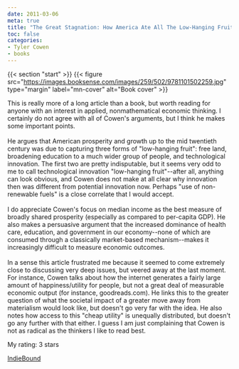 ```yaml
---
date: 2011-03-06
meta: true
title: "The Great Stagnation: How America Ate All The Low-Hanging Fruit of Modern History, Got Sick, and Will (Eventually) Feel Better"
toc: false
categories:
- Tyler Cowen
- books
---
```


{{< section "start" >}}
{{< figure src="https://images.booksense.com/images/259/502/9781101502259.jpg" type="margin" label="mn-cover" alt="Book cover" >}}

This is really more of a long article than a book, but worth reading for anyone with an interest in applied, nonmathematical economic thinking. I certainly do not agree with all of Cowen's arguments, but I think he makes some important points.<br /><br />He argues that American prosperity and growth up to the mid twentieth century was due to capturing three forms of "low-hanging fruit": free land, broadening education to a much wider group of people, and technological innovation. The first two are pretty indisputable, but it seems very odd to me to call technological innovation "low-hanging fruit"--after all, anything can look obvious, and Cowen does not make at all clear why innovation then was different from potential innovation now. Perhaps "use of non-renewable fuels" is a close correlate that I would accept.<br /><br />I do appreciate Cowen's focus on median income as the best measure of broadly shared prosperity (especially as compared to per-capita GDP). He also makes a persuasive argument that the increased dominance of health care, education, and government in our economy--none of which are consumed through a classically market-based mechanism--makes it increasingly difficult to measure economic outcomes. <br /><br />In a sense this article frustrated me because it seemed to come extremely close to discussing very deep issues, but veered away at the last moment. For instance, Cowen talks about how the internet generates a fairly large amount of happiness/utility for people, but not a great deal of measurable economic output (for instance, goodreads.com). He links this to the greater question of what the societal impact of a greater move away from materialism would look like, but doesn't go very far with the idea. He also notes how access to this "cheap utility" is unequally distributed, but doesn't go any further with that either. I guess I am just complaining that Cowen is not as radical as the thinkers I like to read best.

My rating: 3 stars  

[IndieBound](https://www.indiebound.org/book/9781101502259)
